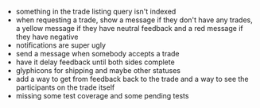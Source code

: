 * something in the trade listing query isn't indexed
* when requesting a trade, show a message if they don't have any trades, a yellow message if they have neutral feedback and a red message if they have negative
* notifications are super ugly
* send a message when somebody accepts a trade
* have it delay feedback until both sides complete
* glyphicons for shipping and maybe other statuses
* add a way to get from feedback back to the trade and a way to see the participants on the trade itself
* missing some test coverage and some pending tests
